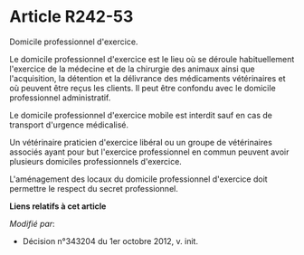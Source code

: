 # Article R242-53

Domicile professionnel d'exercice.

Le domicile professionnel d'exercice est le lieu où se déroule habituellement l'exercice de la médecine et de la chirurgie
des animaux ainsi que l'acquisition, la détention et la délivrance des médicaments vétérinaires et où peuvent être reçus les
clients. Il peut être confondu avec le domicile professionnel administratif.

Le domicile professionnel d'exercice mobile est interdit sauf en cas de transport d'urgence médicalisé.

Un vétérinaire praticien d'exercice libéral ou un groupe de vétérinaires associés ayant pour but l'exercice professionnel en
commun peuvent avoir plusieurs domiciles professionnels d'exercice. 

L'aménagement des locaux du domicile professionnel d'exercice doit permettre le respect du secret professionnel.

**Liens relatifs à cet article**

_Modifié par_:

  - Décision n°343204 du 1er octobre 2012, v. init.

